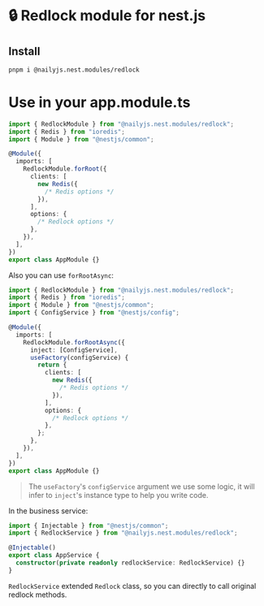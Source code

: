 # 🔒 Redlock module for nest.js

## Install

```bash
pnpm i @nailyjs.nest.modules/redlock
```

# Use in your app.module.ts

```ts
import { RedlockModule } from "@nailyjs.nest.modules/redlock";
import { Redis } from "ioredis";
import { Module } from "@nestjs/common";

@Module({
  imports: [
    RedlockModule.forRoot({
      clients: [
        new Redis({
          /* Redis options */
        }),
      ],
      options: {
        /* Redlock options */
      },
    }),
  ],
})
export class AppModule {}
```

Also you can use `forRootAsync`:

```ts
import { RedlockModule } from "@nailyjs.nest.modules/redlock";
import { Redis } from "ioredis";
import { Module } from "@nestjs/common";
import { ConfigService } from "@nestjs/config";

@Module({
  imports: [
    RedlockModule.forRootAsync({
      inject: [ConfigService],
      useFactory(configService) {
        return {
          clients: [
            new Redis({
              /* Redis options */
            }),
          ],
          options: {
            /* Redlock options */
          },
        };
      },
    }),
  ],
})
export class AppModule {}
```

> The `useFactory`'s `configService` argument we use some logic, it will infer to `inject`'s instance type to help you write code.

In the business service:

```ts
import { Injectable } from "@nestjs/common";
import { RedlockService } from "@nailyjs.nest.modules/redlock";

@Injectable()
export class AppService {
  constructor(private readonly redlockService: RedlockService) {}
}
```

`RedlockService` extended `Redlock` class, so you can directly to call original redlock methods.
